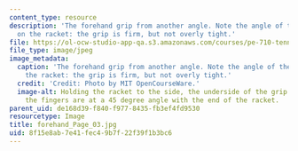 ```yaml
---
content_type: resource
description: 'The forehand grip from another angle. Note the angle of the fingers
  on the racket: the grip is firm, but not overly tight.'
file: https://ol-ocw-studio-app-qa.s3.amazonaws.com/courses/pe-710-tennis-spring-2007/8f15e8ab7e41fec49b7f22f39f1b3bc6_forehand_Page_03.jpg
file_type: image/jpeg
image_metadata:
  caption: 'The forehand grip from another angle. Note the angle of the fingers on
    the racket: the grip is firm, but not overly tight.'
  credit: 'Credit: Photo by MIT OpenCourseWare.'
  image-alt: Holding the racket to the side, the underside of the grip is visible;
    the fingers are at a 45 degree angle with the end of the racket.
parent_uid: de168d39-f840-f977-8435-fb3ef4fd9530
resourcetype: Image
title: forehand_Page_03.jpg
uid: 8f15e8ab-7e41-fec4-9b7f-22f39f1b3bc6
---
```

